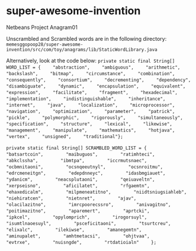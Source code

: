 # super-awesome-invention
Netbeans Project Anagram01

Unscrambled and Scrambled words are in the following directory:
`memesggopoop28/super-awesome-invention/src/com/toy/anagrams/lib/StaticWordLibrary.java`

Alternatively, look at the code below:
`private static final String[] WORD_LIST = {`
`    "abstraction",`
`    "ambiguous",`
`    "arithmetic",`
`    "backslash",`
`    "bitmap",`
`    "circumstance",`
`    "combination",`
`    "consequently",`
`    "consortium",`
`    "decrementing",`
`    "dependency",`
`    "disambiguate",`
`    "dynamic",`
`    "encapsulation",`
`    "equivalent",`
`    "expression",`
`    "facilitate",`
`    "fragment",`
`    "hexadecimal",`
`    "implementation",`
`    "indistinguishable",`
`    "inheritance",`
`    "internet",`
`    "java",`
`    "localization",`
`    "microprocessor",`
`    "navigation",`
`    "optimization",`
`    "parameter",`
`    "patrick",`
`    "pickle",`
`    "polymorphic",`
`    "rigorously",`
`    "simultaneously",`
`    "specification",`
`    "structure",`
`    "lexical",`
`    "likewise",`
`    "management",`
`    "manipulate",`
`    "mathematics",`
`    "hotjava",`
`    "vertex",`
`    "unsigned",`
`    "traditional"};`

`private static final String[] SCRAMBLED_WORD_LIST = {`
`        "batsartcoin",`
`        "maibuguos",`
`        "ratimhteci",`
`        "abkclssha",`
`        "ibmtpa",`
`        "iccrmutsnaec",`
`        "ocbmnitaoni",`
`        "ocsnqeeutnyl",`
`        "ocsnroitmu",`
`        "edrcmeneitgn",`
`        "edepdnneyc",`
`        "idasbmgiauet",`
`        "ydanicm",`
`        "neacsplutaoni",`
`        "qeiuaveltn",`
`        "xerpseisno",`
`        "aficilatet",`
`        "rfgaemtn",`
`        "ehaxedicalm",`
`        "milpmeneatitno",`
`        "niidtsniugsiahleb",`
`        "niehiratcen",`
`        "nietnret",`
`        "ajav",`
`        "olacilazitno",`
`        "imrcpoorecssro",`
`        "anivagitno",`
`        "poitimazitno",`
`        "aparemert",`
`        "aprtcki",`
`        "ipkcel",`
`        "opylomprich",`
`        "irogorsuyl",`
`        "isumtlnaoesuyl",`
`        "psceficitaoni",`
`        "tsurtcreu",`
`        "elixalc",`
`        "ilekiwse",`
`        "amanegemtn",`
`        "aminupalet",`
`        "amhtmetacsi",`
`        "ohjtvaa",`
`        "evtrxe",`
`        "nuisngde",`
`        "rtdatioialn"`
`    };`

